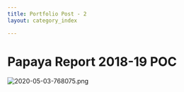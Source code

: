 ```yaml
---
title: Portfolio Post - 2
layout: category_index

---
```

# Papaya Report 2018-19 POC
![2020-05-03-768075.png](https://anandvip.github.io/vartrav_randomly/assets/2020-05-03-768075.png)
